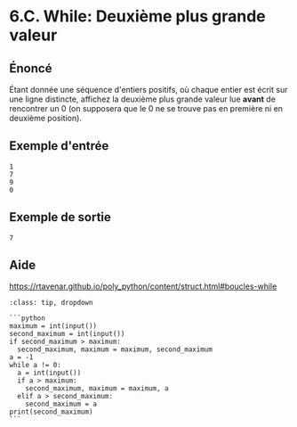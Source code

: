 # 6.C. While: Deuxième plus grande valeur

## **Énoncé**

Étant donnée une séquence d'entiers positifs, où chaque entier est écrit sur une ligne distincte, affichez la deuxième plus grande valeur lue **avant** de rencontrer un 0 (on supposera que le 0 ne se trouve pas en première ni en deuxième position).

## **Exemple d'entrée**

```
1
7
9
0
```

## Exemple de sortie

```
7
```

## Aide

https://rtavenar.github.io/poly_python/content/struct.html#boucles-while

<div id="pad"></div>
            <script>Pythonpad('pad', {'title': 'Testez votre solution ici', 'src': '# Read an integer:\n# a = int(input())\n# Print a value:\n# print(a)\n'})</script>


````{admonition} Cliquez ici pour voir la solution
:class: tip, dropdown

```python
maximum = int(input())
second_maximum = int(input())
if second_maximum > maximum:
  second_maximum, maximum = maximum, second_maximum
a = -1
while a != 0:
  a = int(input())
  if a > maximum:
    second_maximum, maximum = maximum, a
  elif a > second_maximum:
    second_maximum = a
print(second_maximum)
```
````
